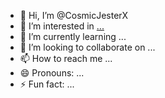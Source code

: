 - 👋 Hi, I’m @CosmicJesterX
- 👀 I’m interested in [...]([url](_url_))
- 🌱 I’m currently learning ...
- 💞️ I’m looking to collaborate on ...
- 📫 How to reach me ...
- 😄 Pronouns: ...
- ⚡ Fun fact: ...

<!---
CosmicJesterX/CosmicJesterX is a ✨ special ✨ repository because its `README.md` (this file) appears on your GitHub profile.
You can click the Preview link to take a look at your changes.
--->
